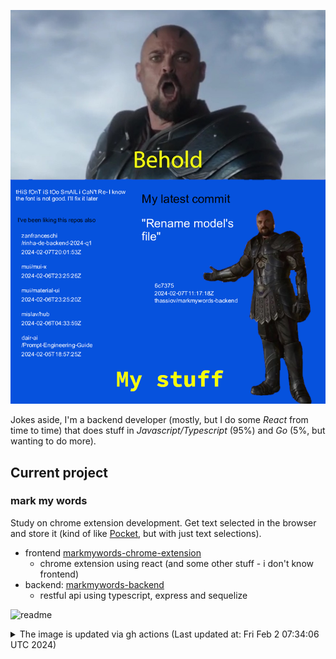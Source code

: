 ![behold my stuff](./behold-no-bg-latest.png)

Jokes aside, I'm a backend developer (mostly, but I do some *React* from time to time) that does stuff in *Javascript/Typescript* (95%) and *Go* (5%, but wanting to do more).

## Current project

### mark my words
Study on chrome extension development.
Get text selected in the browser and store it (kind of like [Pocket](https://getpocket.com), but with just text selections).

- frontend [markmywords-chrome-extension](https://github.com/thassiov/markmywords-chrome-extension)
    - chrome extension using react (and some other stuff - i don't know frontend)
- backend: [markmywords-backend](https://github.com/thassiov/markmywords-backend)
    - restful api using typescript, express and sequelize

![readme](https://github.com/thassiov/thassiov/actions/workflows/reame.yml/badge.svg)
<details>
  <summary>The image is updated via gh actions (Last updated at: Fri Feb  2 07:34:06 UTC 2024)</summary>
  
  The idea behind it is:
  - call GitHub's REST API (using [@octokit/rest](https://octokit.github.io/rest.js/v20)) for the latests public acitivity in my account
  - filter the latest commit (message, sha, date, repo)
  - filter the 5 latest starred/watched repos (repo, date)
  - edit the [base image](./behold-no-bg.png) using [Jimp](https://github.com/jimp-dev/jimp) to place the text in the _correct_ spot
  - save a new copy of that image, making it overwrite [behold-no-bg-latest.png](./behold-no-bg-latest.png)
  - commit the changes via [this little action](.github/workflows/readme.yml)

  It runs every 10 minutes [or so](https://docs.github.com/en/actions/using-workflows/events-that-trigger-workflows#schedule) and when something changes compared to the last data fetch (in this case, the generated image is diff'ed, so there is that), we commit this changes and the new image is published.

  [The code that does it.](./src/index.ts)
</details>
